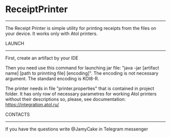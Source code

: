 # ReceiptPrinter
_____________
The Receipt Printer is simple utility for printing receipts from the files on your device.
It works only with Atol printers.

LAUNCH
______

First, create an artifact by your IDE

Then you need use this command for launching jar file: 
"java -jar [artifact name] [path to prinnting file] [encoding]".
The encoding is not necessary argument. The standard encoding is KOI8-R.

The printer needs in file "printer.properties" that is contained in project folder. It has only row of necessary 
parametres for working Atol printers without their descriptions so, please, see documentation: https://integration.atol.ru/

CONTACTS
________
If you have the questions write @JamyCake in Telegram messenger

